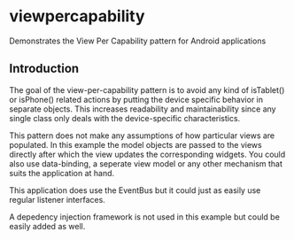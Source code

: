 # viewpercapability
Demonstrates the View Per Capability pattern for Android applications

## Introduction

The goal of the view-per-capability pattern is to avoid any kind of isTablet() or isPhone() related actions by putting the device 
specific behavior in separate objects. This increases readability and maintainability since any single class
only deals with the device-specific characteristics.

This pattern does not make any assumptions of how particular views are populated. In this example
the model objects are passed to the views directly after which the view updates the corresponding widgets.
You could also use data-binding, a seperate view model or any other mechanism that suits the application at hand.

This application does use the EventBus but it could just as easily use regular listener interfaces.

A depedency injection framework is not used in this example but could be easily added as well.
